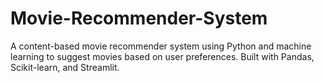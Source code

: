 # Movie-Recommender-System
 A content-based movie recommender system using Python and machine learning to suggest movies based on user preferences. Built with Pandas, Scikit-learn, and Streamlit.
